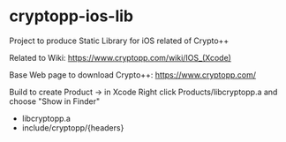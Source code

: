 # cryptopp-ios-lib
Project to produce Static Library for iOS related of Crypto++

Related to Wiki: https://www.cryptopp.com/wiki/IOS_(Xcode)

Base Web page to download Crypto++: https://www.cryptopp.com/

Build to create Product -> in Xcode Right click Products/libcryptopp.a and choose "Show in Finder" 
- libcryptopp.a
- include/cryptopp/{headers}


